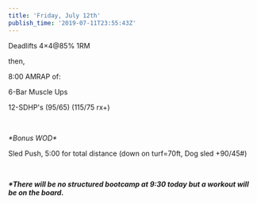 ```yaml
---
title: 'Friday, July 12th'
publish_time: '2019-07-11T23:55:43Z'
---
```


Deadlifts 4×4\@85% 1RM

then,

8:00 AMRAP of:

6-Bar Muscle Ups

12-SDHP's (95/65) (115/75 rx+)

 

*\*Bonus WOD\**

Sled Push, 5:00 for total distance (down on turf=70ft, Dog sled
+90/45\#)

 

***\*There will be no structured bootcamp at 9:30 today but a workout
will be on the board.***
